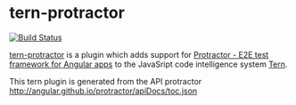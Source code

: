 tern-protractor
==============

[![Build Status](https://secure.travis-ci.org/angelozerr/tern-protractor.png)](http://travis-ci.org/angelozerr/tern-protractor)

[tern-protractor](https://github.com/angelozerr/tern-protractor) is a plugin which adds support for [Protractor - E2E test framework for Angular apps](http://angular.github.io/protractor/#/) to the JavaSript code intelligence system [Tern](http://ternjs.net/).

This tern plugin is generated from the API protractor http://angular.github.io/protractor/apiDocs/toc.json
